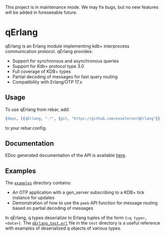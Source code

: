 This project is in maintenance mode. We may fix bugs, but no new features will be added in foreseeable future. 

qErlang 
=======

qErlang is an Erlang module implementing kdb+ interprocess communication protocol. 
qErlang provides:
- Support for synchronous and asynchronous queries
- Support for Kdb+ protocol type 3.0
- Full coverage of KDB+ types
- Partial decoding of messages for fast query routing
- Compatibility with Erlang/OTP 17.x

## Usage

To use qErlang from rebar, add:

```erlang
{deps, [{qErlang, ".*", {git, "https://github.com/exxeleron/qErlang"}}]}.
```

to your rebar.config.

## Documentation

EDoc generated documentation of the API is available [here](http://exxeleron.github.io/qErlang/qErlang.html).

## Examples

The [`examples`](https://github.com/exxeleron/qErlang/tree/master/examples/) directory contains:
- An OTP application with a gen_server subscribing to a KDB+ tick instance for updates
- Demonstration of how to use the `peek` API function for message routing based on partial decoding of messages

In qErlang, q types deserialize to Erlang tuples of the form `{<q type>, <data>}`. The [`qErlang_test.erl`](https://github.com/exxeleron/qErlang/blob/master/test/qErlang_test.erl) file in the `test` directory is a useful reference with examples of deserialized q objects of various types.
